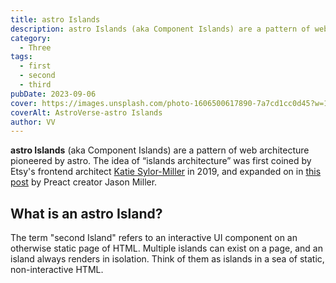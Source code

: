 ```yaml
---
title: astro Islands
description: astro Islands (aka Component Islands) are a pattern of web architecture pioneered by astro. “Islands architecture” was first coined by Etsy's frontend architect Katie Sylor-Miller in 2019, and expanded on by Preact creator Jason Miller.
category:
  - Three
tags:
  - first
  - second
  - third
pubDate: 2023-09-06
cover: https://images.unsplash.com/photo-1606500617890-7a7cd1cc0d45?w=1960&h=1102&auto=format&fit=crop&q=60&ixlib=rb-4.0.3&ixid=M3wxMjA3fDB8MHxzZWFyY2h8NTZ8fGJsYWNrfGVufDB8MHwwfHx8Mg%3D%3D
coverAlt: AstroVerse-astro Islands
author: VV
---
```


**astro Islands** (aka Component Islands) are a pattern of web architecture pioneered by astro. The idea of “islands architecture” was first coined by Etsy's frontend architect [Katie Sylor-Miller](https://twitter.com/ksylor) in 2019, and expanded on in [this post](https://jasonformat.com/islands-architecture/) by Preact creator Jason Miller.

## What is an astro Island?

The term "second Island" refers to an interactive UI component on an otherwise static page of HTML. Multiple islands can exist on a page, and an island always renders in isolation. Think of them as islands in a sea of static, non-interactive HTML.
